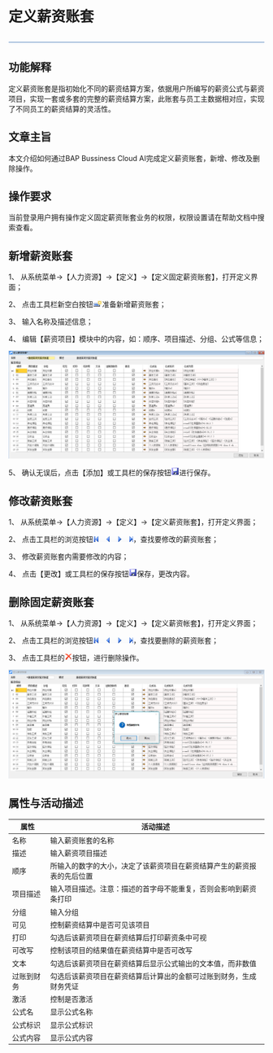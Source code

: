 # 定义薪资账套 

![img](zsk_rlzy_dy/common/headLine.png) 

## 功能解释 

定义薪资账套是指初始化不同的薪资结算方案，依据用户所编写的薪资公式与薪资项目，实现一套或多套的完整的薪资结算方案，此账套与员工主数据相对应，实现了不同员工的薪资结算的灵活性。

 

## 文章主旨 

本文介绍如何通过BAP Bussiness Cloud AI完成定义薪资账套，新增、修改及删除操作。

## 操作要求 

当前登录用户拥有操作定义固定薪资账套业务的权限，权限设置请在帮助文档中搜索查看。

## 新增薪资账套 

1、 从系统菜单->【人力资源】->【定义】->【定义固定薪资账套】，打开定义界面；

2、 点击工具栏新空白按钮![img](zsk_rlzy_dy/common/新建.png)准备新增薪资账套；

3、 输入名称及描述信息；

4、 编辑【薪资项目】模块中的内容，如：顺序、项目描述、分组、公式等信息；

![img](zsk_rlzy_dy/98.png)

5、 确认无误后，点击【添加】或工具栏的保存按钮![img](zsk_rlzy_dy/common/保存.png)进行保存。

## 修改薪资账套 

1、 从系统菜单->【人力资源】->【定义】->【定义薪资账套】，打开定义界面；

2、 点击工具栏的浏览按钮![img](zsk_rlzy_dy/common/翻页.png)，查找要修改的薪资账套；

3、 修改薪资账套内需要修改的内容；

4、 点击【更改】或工具栏的保存按钮![img](zsk_rlzy_dy/common/保存.png)保存，更改内容。

## 删除固定薪资账套 

1、 从系统菜单->【人力资源】->【定义】->【定义薪资帐套】，打开定义界面；

2、 点击工具栏的浏览按钮![img](zsk_rlzy_dy/common/翻页.png)，查找要删除的薪资账套；

3、 点击工具栏的![img](zsk_rlzy_dy/common/删除.png)按钮，进行删除操作。

![img](zsk_rlzy_dy/99.png)

## 属性与活动描述 

| **属性**   | **活动描述**                                                 |
| ---------- | ------------------------------------------------------------ |
| 名称       | 输入薪资账套的名称                                           |
| 描述       | 输入薪资项目描述                                             |
| 顺序       | 所输入的数字的大小，决定了该薪资项目在薪资结算产生的薪资报表的先后位置 |
| 项目描述   | 输入项目描述。注意：描述的首字母不能重复，否则会影响到薪资条打印 |
| 分组       | 输入分组                                                     |
| 可见       | 控制薪资结算中是否可见该项目                                 |
| 打印       | 勾选后该薪资项目在薪资结算后打印薪资条中可视                 |
| 可改写     | 控制该项目的结果值在薪资结算中是否可改写                     |
| 文本       | 勾选后该薪资项目在薪资结算后显示公式输出的文本值，而非数值   |
| 过账到财务 | 勾选后该薪资项目在薪资结算后计算出的金额可过账到财务，生成财务凭证 |
| 激活       | 控制是否激活                                                 |
| 公式名     | 显示公式名称                                                 |
| 公式标识   | 显示公式标识                                                 |
| 公式内容   | 显示公式内容                                                 |

 
